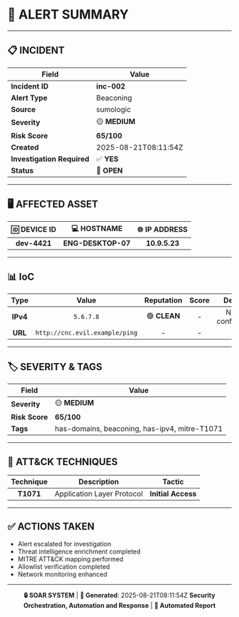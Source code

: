# 🚨 **ALERT SUMMARY**

---

## 📋 **INCIDENT**

| **Field** | **Value** |
|-----------|-----------|
| **Incident ID** | **inc-002** |
| **Alert Type** | Beaconing |
| **Source** | sumologic |
| **Severity** | 🟡 **MEDIUM** |
| **Risk Score** | **65/100** |
| **Created** | 2025-08-21T08:11:54Z |
| **Investigation Required** | ✅ **YES** |
| **Status** | 🔴 **OPEN** |

---

## 🖥️ **AFFECTED ASSET**

| **🆔 DEVICE ID** | **💻 HOSTNAME** | **🌐 IP ADDRESS** |
|:---:|:---:|:---:|
| **dev-4421** | **ENG-DESKTOP-07** | **10.9.5.23** |

---

## 📊 **IoC**

| **Type** | **Value** | **Reputation** | **Score** | **Details** |
|:---:|:---:|:---:|:---:|:---:|
| **IPv4** | `5.6.7.8` | 🟢 **CLEAN** | - | N/A% confidence |
| **URL** | `http://cnc.evil.example/ping` | - | - | - |

---

## 🏷️ **SEVERITY & TAGS**

| **Field** | **Value** |
|-----------|-----------|
| **Severity** | 🟡 **MEDIUM** |
| **Risk Score** | **65/100** |
| **Tags** | has-domains, beaconing, has-ipv4, mitre-T1071 |

---

## 🎯 **ATT&CK TECHNIQUES**

| **Technique** | **Description** | **Tactic** |
|:---:|:---:|:---:|
| **T1071** | Application Layer Protocol | **Initial Access** |

---

## ✅ **ACTIONS TAKEN**

- Alert escalated for investigation
- Threat intelligence enrichment completed
- MITRE ATT&amp;CK mapping performed
- Allowlist verification completed
- Network monitoring enhanced

---

<div align="center">

**🔒 SOAR SYSTEM** | **📅 Generated**: 2025-08-21T08:11:54Z
**Security Orchestration, Automation and Response** | **🤖 Automated Report**

</div>